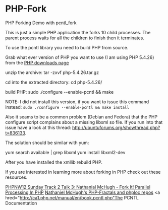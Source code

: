 PHP-Fork
========

PHP Forking Demo with pcntl_fork

This is just a simple PHP application the forks 10 child processes. The parent process waits for all the children to finish then it terminates. 

To use the pcntl library you need to build PHP from source. 

Grab what ever version of PHP you want to use (I am using PHP 5.4.26) from the <a href="http://br.php.net/downloads.php">PHP downloads page</a> 

unzip the archive: 
  tar -zxvf php-5.4.26.tar.gz

cd into the extracted directory: 
  cd php-5.4.26/

build PHP: 
  sudo ./configure --enable-pcntl && make

NOTE: I did not install this version, if you want to issue this command instead: `sudo ./configure --enable-pcntl && make install`

Also it seams to be a common problem (Debian and Fedora) that the PHP configure script complains about a missing libxml so file. If you run into that issue have a look at this thread: http://ubuntuforums.org/showthread.php?t=836133. 

The solution should be similar with yum:

  yum search available | grep libxml
  yum install libxml2-dev

After you have installed the xmllib rebuild PHP.

If you are interested in learning more about forking in PHP check out these resources.

<a href="http://www.youtube.com/watch?v=FU_GZF5YLuI">PHPNW12 Sunday Track 2 Talk 3: Nathanial McHugh - Fork It! Parallel Processing In PHP</a>
<a href="https://github.com/natmchugh">Nathaniel McHugh's PHP-Fractals and phploc repos</a>
<a hred="http://ca1.php.net/manual/en/book.pcntl.php"The PCNTL Documentation</a>
